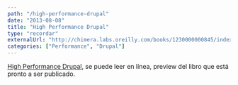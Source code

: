 ```yaml
---
path: "/high-performance-drupal"
date: "2013-08-08"
title: "High Performance Drupal"
type: "recordar"
externalUrl: "http://chimera.labs.oreilly.com/books/1230000000845/index.html"
categories: ["Performance", "Drupal"]
---
```


[High Performance Drupal](http://chimera.labs.oreilly.com/books/1230000000845/index.html), se puede leer en l&iacute;nea, preview del libro que est&aacute; pronto a ser publicado.